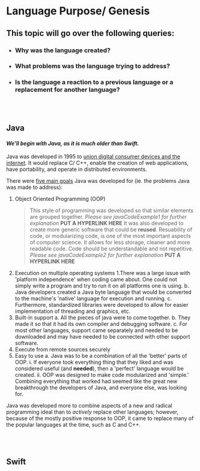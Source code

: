 # Language Purpose/ Genesis
## This topic will go over the following queries:
* ### Why was the language created?
* ### What problems was the language trying to address?
* ### Is the language a reaction to a previous language or a replacement for another language?
<br></br>
## Java
#### _We'll begin with Java, as it is much older than Swift._

Java was developed in 1995 to [union digital consumer devices and the internet](http://www.oracle.com/technetwork/java/javase/overview/javahistory-index-198355.html). It would replace C/ C++, enable the creation of web applications, have portability, and operate in distributed environments.

There were [five main goals](http://www.freejavaguide.com/history.html) Java was developed for (ie. the problems Java was made to address):
1. Object Oriented Programming (OOP)
    > This style of programming was developed so that similar elements are grouped together.
    *Please see javaCodeExample1 for further explanation* **PUT A HYPERLINK HERE**
    It was also developed to create more generic software that could be **reused**.
    Resuability of code, or modularizing code, is one of the most important aspects of computer science. It allows for less storage, cleaner and more readable code. Code should be understandable and not repetitive. 
    *Please see javaCodeExample2 for further explanation* **PUT A HYPERLINK HERE**
2. Execution on multiple operating systems
 1.There was a large issue with 'platform independence' when coding came about. One could not simply write a program and try to run it on all platforms one is using. 
  b. Java developers created a Java byte language that would be converted to the machine's 'native' language for execution and running.
  c. Furthermore, standardized libraries were developed to allow for easier implementation of threading and graphics, etc.
3. Built-in support
  a. All the pieces of java were to come together. 
  b. They made it so that it had its own compiler and debugging software.
  c. For most other languages, support came separately and needed to be downloaded and may have needed to be connected with other support software.
4. Execute from remote sources securely
5. Easy to use
  a. Java was to be a combination of all the 'better' parts of OOP.
    i. If everyone took everything thing that they liked and was considered useful (and **needed**), then a 'perfect' language would be created.
    ii. OOP was designed to make code modularized and 'simple.' Combining everything that worked had seemed like the great new breakthrough the developers of Java, and everyone else, was looking for.

Java was developed more to combine aspects of a new and radical programming ideal than to *actively* replace other languages; however, because of the mostly positive response to OOP, it came to replace many of the popular languages at the time, such as C and C++.

<br></br>
## Swift
